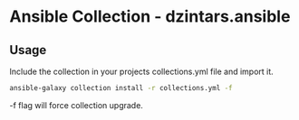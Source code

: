# Ansible Collection - dzintars.ansible

## Usage

Include the collection in your projects collections.yml file and import it.

```bash
ansible-galaxy collection install -r collections.yml -f
```
-f flag will force collection upgrade.

